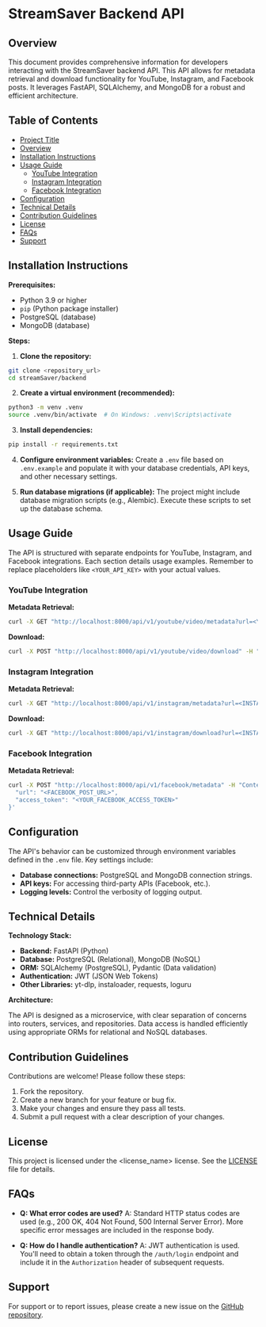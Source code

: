 # StreamSaver Backend API

## Overview

This document provides comprehensive information for developers interacting with the StreamSaver backend API.  This API allows for metadata retrieval and download functionality for YouTube, Instagram, and Facebook posts.  It leverages FastAPI, SQLAlchemy, and MongoDB for a robust and efficient architecture.

## Table of Contents

* [Project Title](#project-title)
* [Overview](#overview)
* [Installation Instructions](#installation-instructions)
* [Usage Guide](#usage-guide)
    * [YouTube Integration](#youtube-integration)
    * [Instagram Integration](#instagram-integration)
    * [Facebook Integration](#facebook-integration)
* [Configuration](#configuration)
* [Technical Details](#technical-details)
* [Contribution Guidelines](#contribution-guidelines)
* [License](#license)
* [FAQs](#faqs)
* [Support](#support)


## Installation Instructions

**Prerequisites:**

* Python 3.9 or higher
* `pip` (Python package installer)
* PostgreSQL (database)
* MongoDB (database)

**Steps:**

1. **Clone the repository:**

```bash
git clone <repository_url>
cd streamSaver/backend
```

2. **Create a virtual environment (recommended):**

```bash
python3 -m venv .venv
source .venv/bin/activate  # On Windows: .venv\Scripts\activate
```

3. **Install dependencies:**

```bash
pip install -r requirements.txt
```

4. **Configure environment variables:**  Create a `.env` file based on `.env.example` and populate it with your database credentials, API keys, and other necessary settings.

5. **Run database migrations (if applicable):**  The project might include database migration scripts (e.g., Alembic).  Execute these scripts to set up the database schema.


## Usage Guide

The API is structured with separate endpoints for YouTube, Instagram, and Facebook integrations. Each section details usage examples.  Remember to replace placeholders like `<YOUR_API_KEY>` with your actual values.


### YouTube Integration

**Metadata Retrieval:**

```bash
curl -X GET "http://localhost:8000/api/v1/youtube/video/metadata?url=<YOUTUBE_VIDEO_URL>"
```

**Download:**

```bash
curl -X POST "http://localhost:8000/api/v1/youtube/video/download" -H "Content-Type: application/json" -d '{"url": "<YOUTUBE_VIDEO_URL>", "quality": "720"}'
```

### Instagram Integration

**Metadata Retrieval:**

```bash
curl -X GET "http://localhost:8000/api/v1/instagram/metadata?url=<INSTAGRAM_POST_URL>"
```

**Download:**

```bash
curl -X GET "http://localhost:8000/api/v1/instagram/download?url=<INSTAGRAM_POST_URL>&media_index=0"
```

### Facebook Integration

**Metadata Retrieval:**

```bash
curl -X POST "http://localhost:8000/api/v1/facebook/metadata" -H "Content-Type: application/json" -d '{
  "url": "<FACEBOOK_POST_URL>",
  "access_token": "<YOUR_FACEBOOK_ACCESS_TOKEN>"
}'
```


## Configuration

The API's behavior can be customized through environment variables defined in the `.env` file. Key settings include:

* **Database connections:**  PostgreSQL and MongoDB connection strings.
* **API keys:**  For accessing third-party APIs (Facebook, etc.).
* **Logging levels:**  Control the verbosity of logging output.


## Technical Details

**Technology Stack:**

* **Backend:** FastAPI (Python)
* **Database:** PostgreSQL (Relational), MongoDB (NoSQL)
* **ORM:** SQLAlchemy (PostgreSQL), Pydantic (Data validation)
* **Authentication:** JWT (JSON Web Tokens)
* **Other Libraries:**  yt-dlp, instaloader, requests, loguru

**Architecture:**

The API is designed as a microservice, with clear separation of concerns into routers, services, and repositories.  Data access is handled efficiently using appropriate ORMs for relational and NoSQL databases.


## Contribution Guidelines

Contributions are welcome! Please follow these steps:

1. Fork the repository.
2. Create a new branch for your feature or bug fix.
3. Make your changes and ensure they pass all tests.
4. Submit a pull request with a clear description of your changes.


## License

This project is licensed under the <license_name> license.  See the [LICENSE](LICENSE) file for details.


## FAQs

* **Q: What error codes are used?**  A: Standard HTTP status codes are used (e.g., 200 OK, 404 Not Found, 500 Internal Server Error).  More specific error messages are included in the response body.

* **Q: How do I handle authentication?** A: JWT authentication is used.  You'll need to obtain a token through the `/auth/login` endpoint and include it in the `Authorization` header of subsequent requests.


## Support

For support or to report issues, please create a new issue on the [GitHub repository](<repository_url>).
